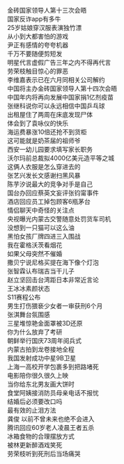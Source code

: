金砖国家领导人第十三次会晤  
国家反诈app有多牛  
25岁姑娘穿汉服表演独竹漂  
从小到大都害怕的游戏  
尹正有感情的夸夸机器  
千万不要随便剪短发  
明星代言虚假广告三年之内不得再代言  
劳荣枝触目惊心的罪恶  
李维嘉表示已在六月同相关公司解约  
中国将主办金砖国家领导人第十四次会晤  
中国年内将再向发展中国家捐1亿剂疫苗  
张继科说你可以永远相信中国乒乓球  
出租屋住了两周在床底发现尸体  
体会到了袁咏仪的快乐  
海运费暴涨10倍还抢不到货柜  
这可能就是奶茶届的祖师爷  
西安一幼儿园要求填写家长职务  
沃尔玛前总裁拟4000亿美元造平等之城  
这俩人衣服是怎么穿进去的  
张艺兴发长文感谢扫黑风暴  
陈芋汐说最大的竞争对手是自己  
国台办回应蔡英文妄评张钧甯事件  
酒店回应员工掉包顾客6瓶茅台  
情侣聊天中奇怪的关注点  
央视曝光内蒙古交警随意处罚货车司机  
没想到一只猫可以这么油  
黑怕女孩厂牌四进三入围战  
我在霍格沃茨看烟花  
如果父母突然不催婚  
撒贝宁说尼格买提在海下像个灯泡  
张智霖认布瑞吉当干儿子  
赵立坚回击台湾距日本非常近言论  
王冰冰素颜状态  
S11赛程公布  
男生打伤猥亵少女者一审获刑6个月  
张淇舞台氛围感  
三星堆惊艳金面罩被3D还原  
你为什么放弃了考研  
朝鲜举行国庆73周年阅兵式  
内蒙古拍到龙卷接地全程  
我国发射成功中星9B卫星  
上海一高校开学包裹多到把路堵死  
电影陪你很久很久上映  
当你给东北男友画大饼时  
食堂阿姨接消防员母亲电话不报忧  
结婚后必须要改口吗  
最有效的止泪方法  
龚俊 以前不曾未来也绝不会进入  
腾讯回应60岁老人凌晨王者五杀  
冰箱食物的合理摆放方式  
被林更新醉酒戏笑死  
劳荣枝听到死刑后当场痛哭  
